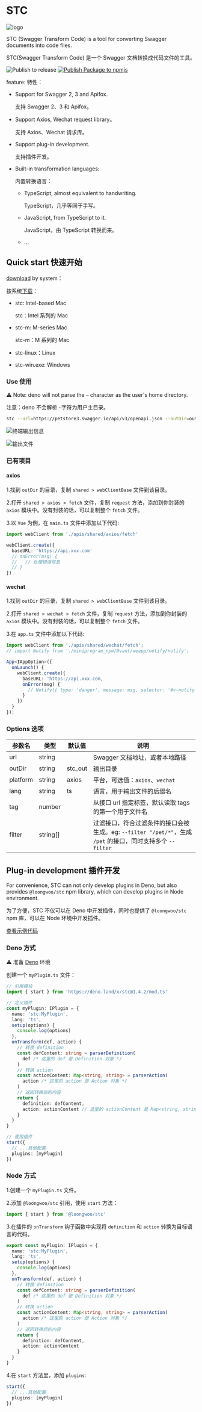 # STC

![logo](resources/stc.svg)

STC (Swagger Transform Code) is a tool for converting Swagger documents into code files.

STC(Swagger Transform Code) 是一个 Swagger 文档转换成代码文件的工具。

![Publish to release](https://github.com/long-woo/stc/actions/workflows/deno-build.yml/badge.svg)
[![Publish Package to npmjs](https://github.com/long-woo/stc/actions/workflows/npm.yml/badge.svg)](https://github.com/long-woo/stc/actions/workflows/npm.yml)

feature:
特性：

- Support for Swagger 2, 3 and Apifox.

  支持 Swagger 2、3 和 Apifox。

- Support Axios, Wechat request library。

  支持 Axios、Wechat 请求库。

- Support plug-in development.

  支持插件开发。

- Built-in transformation languages:

  内置转换语言：

  - TypeScript, almost equivalent to handwriting.

    TypeScript，几乎等同于手写。

  - JavaScript, from TypeScript to it.

    JavaScript，由 TypeScript 转换而来。

  - ...

## Quick start 快速开始

[download](https://github.com/long-woo/stc/releases) by system：

按系统[下载](https://github.com/long-woo/stc/releases)：

- stc: Intel-based Mac

  stc：Intel 系列的 Mac

- stc-m: M-series Mac

  stc-m：M 系列的 Mac

- stc-linux：Linux
- stc-win.exe: Windows

### Use 使用

⚠️ Note: deno will not parse the `~` character as the user's home directory.

注意：deno 不会解析 `~`字符为用户主目录。

```sh
stc --url=https://petstore3.swagger.io/api/v3/openapi.json --outDir=out
```

![终端输出信息](resources/output.png)

![输出文件](resources/file.png)

### 已有项目

#### axios

1.找到 `outDir` 的目录，复制 `shared > webClientBase` 文件到该目录。

2.打开 `shared > axios > fetch` 文件，复制 `request` 方法，添加到你封装的 `axios` 模块中。没有封装的话，可以复制整个 `fetch` 文件。

3.以 `Vue` 为例，在 `main.ts` 文件中添加以下代码:

```ts
import webClient from './apis/shared/axios/fetch'

webClient.create({
  baseURL: 'https://api.xxx.com'
  // onError(msg) {
  //   // 处理错误信息
  // }
})
```

#### wechat

1.找到 `outDir` 的目录，复制 `shared > webClientBase` 文件到该目录。

2.打开 `shared > wechat > fetch` 文件，复制 `request` 方法，添加到你封装的 `axios` 模块中。没有封装的话，可以复制整个 `fetch` 文件。

3.在 `app.ts` 文件中添加以下代码:

```ts
import webClient from './apis/shared/wechat/fetch';
// import Notify from './miniprogram_npm/@vant/weapp/notify/notify';

App<IAppOption>({
  onLaunch() {
    webClient.create({
      baseURL: 'https://api.xxx.com,
      onError(msg) {
        // Notify({ type: 'danger', message: msg, selector: '#v-notify'})
      }
    })
  }
});
```

### Options 选项

| 参数名   | 类型     | 默认值  | 说明                                                                                                       |
| -------- | -------- | ------- | ---------------------------------------------------------------------------------------------------------- |
| url      | string   |         | Swagger 文档地址，或者本地路径                                                                             |
| outDir   | string   | stc_out | 输出目录                                                                                                   |
| platform | string   | axios   | 平台，可选值：`axios`、`wechat`                                                                            |
| lang     | string   | ts      | 语言，用于输出文件的后缀名                                                                                 |
| tag      | number   |         | 从接口 url 指定标签，默认读取 tags 的第一个用于文件名                                                      |
| filter   | string[] |         | 过滤接口，符合过滤条件的接口会被生成。eg: `--filter "/pet/*"`，生成 `/pet` 的接口，同时支持多个 `--filter` |

## Plug-in development 插件开发

For convenience, STC can not only develop plugins in Deno, but also provides `@loongwoo/stc` npm library, which can develop plugins in Node environment.

为了方便，STC 不仅可以在 Deno 中开发插件，同时也提供了 `@loongwoo/stc` npm 库，可以在 Node 环境中开发插件。

[查看示例代码](https://github.com/long-woo/stc/tree/master/examples)

### Deno 方式

⚠️ 准备 [Deno](https://github.com/denoland/deno#install) 环境

创建一个 `myPlugin.ts` 文件：

```ts
// 引用模块
import { start } from 'https://deno.land/x/stc@1.4.2/mod.ts'

// 定义插件
const myPlugin: IPlugin = {
  name: 'stc:MyPlugin',
  lang: 'ts',
  setup(options) {
    console.log(options)
  },
  onTransform(def, action) {
    // 转换 definition
    const defContent: string = parserDefinition(
      def /* 这里的 def 是 Definition 对象 */
    )
    // 转换 action
    const actionContent: Map<string, string> = parserAction(
      action /* 这里的 action 是 Action 对象 */
    )
    // 返回转换后的内容
    return {
      definition: defContent,
      action: actionContent // 这里的 actionContent 是 Map<string, string> 类型，key 是文件名称，value 是转换后的代码
    }
  }
}

// 使用插件
start({
  // ...其他配置
  plugins: [myPlugin]
})
```

### Node 方式

1.创建一个 `myPlugin.ts` 文件。

2.添加 `@loongwoo/stc` 引用，使用 `start` 方法：

```ts
import { start } from '@loongwoo/stc'
```

3.在插件的 `onTransform` 钩子函数中实现将 `definition` 和 `action` 转换为目标语言的代码。

```ts
export const myPlugin: IPlugin = {
  name: 'stc:MyPlugin',
  lang: 'ts',
  setup(options) {
    console.log(options)
  },
  onTransform(def, action) {
    // 转换 definition
    const defContent: string = parserDefinition(
      def /* 这里的 def 是 Definition 对象 */
    )
    // 转换 action
    const actionContent: Map<string, string> = parserAction(
      action /* 这里的 action 是 Action 对象 */
    )
    // 返回转换后的内容
    return {
      definition: defContent,
      action: actionContent
    }
  }
}
```

4.在 `start` 方法里，添加 `plugins`:

```ts
start({
  // ...其他配置
  plugins: [myPlugin]
})
```

